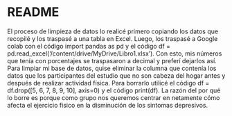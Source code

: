 # README # 
El proceso de limpieza de datos lo realicé primero copiando los datos que recopilé y los traspasé a una tabla en Excel. Luego, los traspasé a Google colab con el código import pandas as pd y el código df = pd.read_excel(‘/content/drive/MyDrive/Libro1.xlsx’). Con esto, mis números que tenía con porcentajes se traspasaron a decimal y preferí dejarlos así. 
Para limpiar mi base de datos, quise eliminar la columna que contenía los datos que los participantes del estudio que no son cabeza del hogar antes y después de realizar actividad física. Para borrarlo utilicé el código df = df.drop([5, 6, 7, 8, 9, 10], axis=0) y el código print(df).
La razón del por qué lo borre es porque como grupo nos queremos centrar en netamente cómo afecta el ejercicio fisico en la disminución de los sintomas depresivos.